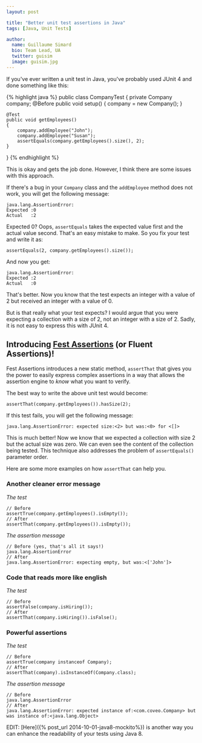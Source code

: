 ```yaml
---
layout: post

title: "Better unit test assertions in Java"
tags: [Java, Unit Tests]

author:
  name: Guillaume Simard
  bio: Team Lead, UA
  twitter: guisim
  image: guisim.jpg
---
```


If you've ever written a unit test in Java, you've probably used JUnit 4 and done something like this:

{% highlight java %}
public class CompanyTest {
    private Company company;
    @Before
    public void setup()
    {
        company = new Company();
    }

    @Test
    public void getEmployees()
    {
        company.addEmployee("John");
        company.addEmployee("Susan");
        assertEquals(company.getEmployees().size(), 2);
    }	    
}
{% endhighlight %}

This is okay and gets the job done. However, I think there are some issues with this approach.

<!-- more -->

If there's a bug in your `Company` class and the `addEmployee` method does not work, you will get the following message:

    java.lang.AssertionError:
    Expected :0
    Actual   :2

Expected 0? Oops, `assertEquals` takes the expected value first and the actual value second. That's an easy mistake to make. So you fix your test and write it as:

	assertEquals(2, company.getEmployees().size());

And now you get:

    java.lang.AssertionError:
    Expected :2
    Actual   :0

That's better. Now you know that the test expects an integer with a value of 2 but received an integer with a value of 0.

But is that really what your test expects? I would argue that you were expecting a collection with a size of 2, not an integer with a size of 2. Sadly, it is not easy to express this with JUnit 4.

## Introducing [Fest Assertions](https://github.com/alexruiz/fest-assert-2.x/wiki/Using-fest-assertions) (or Fluent Assertions)!

Fest Assertions introduces a new static method, `assertThat` that gives you the power to easily express complex assertions in a way that allows the assertion engine to _know_ what you want to verify.

The best way to write the above unit test would become:

    assertThat(company.getEmployees()).hasSize(2);

If this test fails, you will get the following message:

    java.lang.AssertionError: expected size:<2> but was:<0> for <[]>

This is much better! Now we know that we expected a collection with size 2 but the actual size was zero. We can even see the content of the collection being tested. This technique also addresses the problem of `assertEquals()` parameter order.

Here are some more examples on how `assertThat` can help you.

### Another cleaner error message

*The test*

    // Before
    assertTrue(company.getEmployees().isEmpty());
    // After
    assertThat(company.getEmployees()).isEmpty());

*The assertion message*

    // Before (yes, that's all it says!)
    java.lang.AssertionError
    // After
    java.lang.AssertionError: expecting empty, but was:<['John']>

### Code that reads more like english

*The test*

    // Before
    assertFalse(company.isHiring());
    // After
    assertThat(company.isHiring()).isFalse();

### Powerful assertions

*The test*

    // Before
    assertTrue(company instanceof Company);
    // After
    assertThat(company).isInstanceOf(Company.class);

*The assertion message*

    // Before
    java.lang.AssertionError
    // After
    java.lang.AssertionError: expected instance of:<com.coveo.Company> but was instance of:<java.lang.Object>

EDIT: [Here]({% post_url 2014-10-01-java8-mockito%}) is another way you can enhance the readability of your tests using Java 8.
